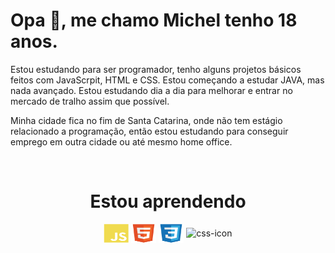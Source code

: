 <h1>Opa 🫡, me chamo Michel tenho 18 anos.</h1>

<p>Estou estudando para ser programador, tenho alguns projetos básicos feitos com JavaScrpit, HTML e CSS. Estou começando a estudar JAVA, mas nada avançado. Estou estudando dia a dia para melhorar e entrar no mercado de tralho assim que possível.</p>
<p>Minha cidade fica no fim de Santa Catarina, onde não tem estágio relacionado a programação, então estou estudando para conseguir emprego em outra cidade ou até mesmo home office.</p><br>

<div  align="center"> 
      <h1 align="center">Estou aprendendo</h1>
      <img align="center" height="30" width="40" alt="js-icon"  src="https://raw.githubusercontent.com/devicons/devicon/master/icons/javascript/javascript-plain.svg">
      <img align="center" height="30" width="40" alt="html-icon" src="https://raw.githubusercontent.com/devicons/devicon/master/icons/html5/html5-original.svg">
      <img align="center" height="30" width="40" alt="css-icon" src="https://raw.githubusercontent.com/devicons/devicon/master/icons/css3/css3-original.svg">
      <img align="center" height="30" width="40" alt="css-icon" src="https://cdn.jsdelivr.net/gh/devicons/devicon/icons/java/java-original.svg" />
